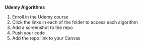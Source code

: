 **Udemy Algorithms**

1. Enroll in the Udemy course
2. Click the links in each of the folder to access each algorithm
3. Add a screenshot to the repo
4. Push your code
5. Add the repo link to your Canvas